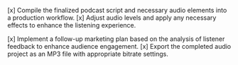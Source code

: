 [x] Compile the finalized podcast script and necessary audio elements into a production workflow.
[x] Adjust audio levels and apply any necessary effects to enhance the listening experience.


[x] Implement a follow-up marketing plan based on the analysis of listener feedback to enhance audience engagement.
[x] Export the completed audio project as an MP3 file with appropriate bitrate settings.